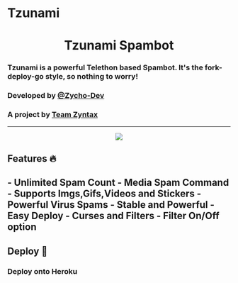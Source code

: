 # Tzunami

<h1 align="center">Tzunami Spambot</h1>

### Tzunami is a powerful Telethon based Spambot. It's the fork-deploy-go style, so nothing to worry!
### Developed by [@Zycho-Dev](https://t.me/Zycho_66)
### A project by [Team Zyntax](https://t.me/Zyntax_chat_zone)

<hr>

<p align="center">
  <img src="https://telegra.ph/file/9daafeb39193a4a22ee5c.jpg" href="http://t.me/Zyntax_chat_zone">
</p>

<h2> Features 🔥 <h2>
  - Unlimited Spam Count
  - Media Spam Command
  - Supports Imgs,Gifs,Videos and Stickers
  - Powerful Virus Spams
  - Stable and Powerful
  - Easy Deploy
  - Curses and Filters
  - Filter On/Off option

## Deploy 🚀

### Deploy onto Heroku
